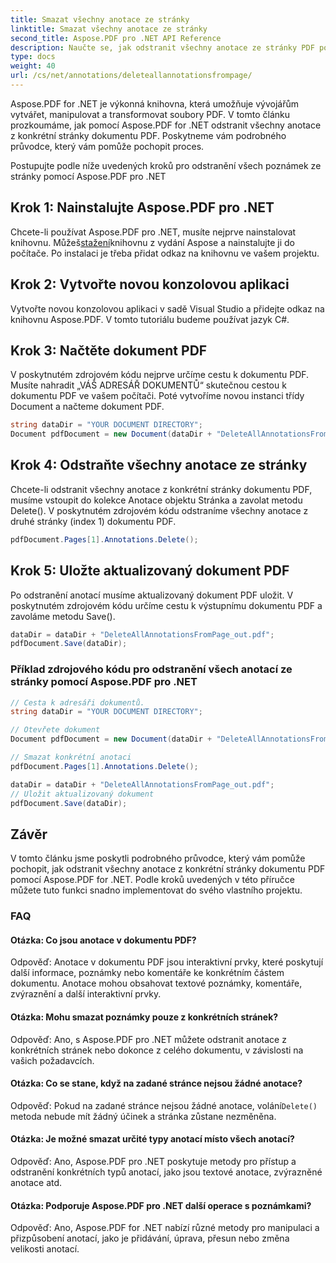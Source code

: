 ```yaml
---
title: Smazat všechny anotace ze stránky
linktitle: Smazat všechny anotace ze stránky
second_title: Aspose.PDF pro .NET API Reference
description: Naučte se, jak odstranit všechny anotace ze stránky PDF pomocí Aspose.PDF for .NET pomocí tohoto podrobného průvodce.
type: docs
weight: 40
url: /cs/net/annotations/deleteallannotationsfrompage/
---
```

Aspose.PDF for .NET je výkonná knihovna, která umožňuje vývojářům vytvářet, manipulovat a transformovat soubory PDF. V tomto článku prozkoumáme, jak pomocí Aspose.PDF for .NET odstranit všechny anotace z konkrétní stránky dokumentu PDF. Poskytneme vám podrobného průvodce, který vám pomůže pochopit proces.

Postupujte podle níže uvedených kroků pro odstranění všech poznámek ze stránky pomocí Aspose.PDF pro .NET

## Krok 1: Nainstalujte Aspose.PDF pro .NET

 Chcete-li používat Aspose.PDF pro .NET, musíte nejprve nainstalovat knihovnu. Můžeš[stažení](https://releases.aspose.com/pdf/net/)knihovnu z vydání Aspose a nainstalujte ji do počítače. Po instalaci je třeba přidat odkaz na knihovnu ve vašem projektu.

## Krok 2: Vytvořte novou konzolovou aplikaci

Vytvořte novou konzolovou aplikaci v sadě Visual Studio a přidejte odkaz na knihovnu Aspose.PDF. V tomto tutoriálu budeme používat jazyk C#.

## Krok 3: Načtěte dokument PDF

V poskytnutém zdrojovém kódu nejprve určíme cestu k dokumentu PDF. Musíte nahradit „VÁŠ ADRESÁŘ DOKUMENTŮ“ skutečnou cestou k dokumentu PDF ve vašem počítači. Poté vytvoříme novou instanci třídy Document a načteme dokument PDF.

```csharp
string dataDir = "YOUR DOCUMENT DIRECTORY";
Document pdfDocument = new Document(dataDir + "DeleteAllAnnotationsFromPage.pdf");
```

## Krok 4: Odstraňte všechny anotace ze stránky

Chcete-li odstranit všechny anotace z konkrétní stránky dokumentu PDF, musíme vstoupit do kolekce Anotace objektu Stránka a zavolat metodu Delete(). V poskytnutém zdrojovém kódu odstraníme všechny anotace z druhé stránky (index 1) dokumentu PDF.

```csharp
pdfDocument.Pages[1].Annotations.Delete();
```

## Krok 5: Uložte aktualizovaný dokument PDF

Po odstranění anotací musíme aktualizovaný dokument PDF uložit. V poskytnutém zdrojovém kódu určíme cestu k výstupnímu dokumentu PDF a zavoláme metodu Save().

```csharp
dataDir = dataDir + "DeleteAllAnnotationsFromPage_out.pdf";
pdfDocument.Save(dataDir);
```

### Příklad zdrojového kódu pro odstranění všech anotací ze stránky pomocí Aspose.PDF pro .NET

```csharp
// Cesta k adresáři dokumentů.
string dataDir = "YOUR DOCUMENT DIRECTORY";

// Otevřete dokument
Document pdfDocument = new Document(dataDir + "DeleteAllAnnotationsFromPage.pdf");

// Smazat konkrétní anotaci
pdfDocument.Pages[1].Annotations.Delete();

dataDir = dataDir + "DeleteAllAnnotationsFromPage_out.pdf";
// Uložit aktualizovaný dokument
pdfDocument.Save(dataDir);
``` 

## Závěr

V tomto článku jsme poskytli podrobného průvodce, který vám pomůže pochopit, jak odstranit všechny anotace z konkrétní stránky dokumentu PDF pomocí Aspose.PDF for .NET. Podle kroků uvedených v této příručce můžete tuto funkci snadno implementovat do svého vlastního projektu.

### FAQ

#### Otázka: Co jsou anotace v dokumentu PDF?

Odpověď: Anotace v dokumentu PDF jsou interaktivní prvky, které poskytují další informace, poznámky nebo komentáře ke konkrétním částem dokumentu. Anotace mohou obsahovat textové poznámky, komentáře, zvýraznění a další interaktivní prvky.

#### Otázka: Mohu smazat poznámky pouze z konkrétních stránek?

Odpověď: Ano, s Aspose.PDF pro .NET můžete odstranit anotace z konkrétních stránek nebo dokonce z celého dokumentu, v závislosti na vašich požadavcích.

#### Otázka: Co se stane, když na zadané stránce nejsou žádné anotace?

 Odpověď: Pokud na zadané stránce nejsou žádné anotace, volání`Delete()` metoda nebude mít žádný účinek a stránka zůstane nezměněna.

#### Otázka: Je možné smazat určité typy anotací místo všech anotací?

Odpověď: Ano, Aspose.PDF pro .NET poskytuje metody pro přístup a odstranění konkrétních typů anotací, jako jsou textové anotace, zvýrazněné anotace atd.

#### Otázka: Podporuje Aspose.PDF pro .NET další operace s poznámkami?

Odpověď: Ano, Aspose.PDF for .NET nabízí různé metody pro manipulaci a přizpůsobení anotací, jako je přidávání, úprava, přesun nebo změna velikosti anotací.